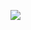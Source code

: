 [![](https://travis-ci.org/maarzt/imglib2-trainable-segmentation.svg?branch=master)](https://travis-ci.org/maarzt/imglib2-trainable-segmentation)

